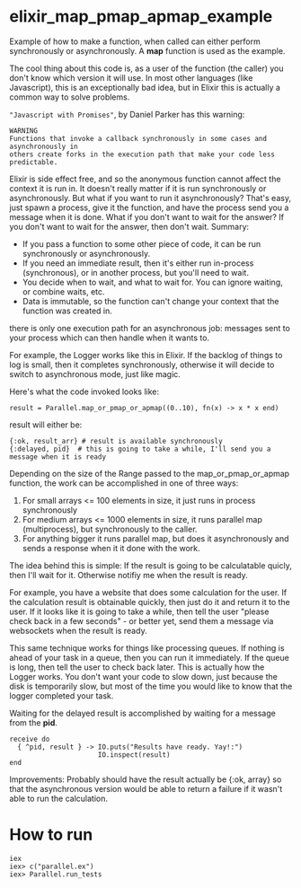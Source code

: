 # elixir_map_pmap_apmap_example


Example of how to make a function, when called can either perform synchronously or
asynchronously. A  <b>map</b> function is used as the example.

The cool thing about this code is, as a user of the function (the caller) you don't know
which version it will use. In most other languages (like Javascript), this is an
exceptionally bad idea, but in Elixir this is actually a common way to solve problems.

`"Javascript with Promises"`, by Daniel Parker has this warning:
```
WARNING
Functions that invoke a callback synchronously in some cases and asynchronously in
others create forks in the execution path that make your code less predictable.
```

Elixir is side effect free,  and so the anonymous function cannot affect the context it is run in. 
It doesn't really matter if it is run synchronously or asynchronously. But what if you want to run it asynchronously? 
That's easy, just spawn a process, give it the function, and have the process send you a message when it is done.
What if you don't want to wait for the answer? If you don't want to wait for the answer, then don't wait.
Summary:
  * If you pass a function to some other piece of code, it can be run synchronously or asynchronously.
  * If you need an immediate result, then it's either run in-process (synchronous), or in another process, but you'll need to wait.
  * You decide when to wait, and what to wait for. You can ignore waiting, or combine waits, etc.
  * Data is immutable, so the function can't change your context that the function was created in.


there is only one execution path
for an asynchronous job: messages sent to your process which can then handle when it wants to.

For example, the Logger works like this in Elixir. If the backlog of things to log is
small, then it completes synchronously, otherwise it will decide to switch to
asynchronous mode, just like magic.

Here's what the code invoked looks like:
```
result = Parallel.map_or_pmap_or_apmap((0..10), fn(x) -> x * x end)
```

result will either be:

```
{:ok, result_arr} # result is available synchronously
{:delayed, pid}  # this is going to take a while, I'll send you a message when it is ready
```


Depending on the size of the Range passed to the map_or_pmap_or_apmap function, the
work can be accomplished in one of three ways:

1. For small arrays <= 100 elements in size, it just runs in process synchronously
1. For medium arrays <= 1000 elements in size, it runs parallel map (multiprocess), but synchronously to
the caller.
1. For anything bigger it runs parallel map, but does it asynchronously and sends a response when it
it done with the work.

The idea behind this is simple: If the result is going to be calculatable quicly, then I'll wait for it.
Otherwise notifiy me when the result is ready.

For example, you have a website that does some calculation for the user. If the calculation result is 
obtainable quickly, then just do it and return it to the user. If it looks like it is going to take a while, 
then tell the user "please check back in a few seconds" - or better yet, send them a message via websockets
when the result is ready.

This same technique works for things like processing queues. If nothing is ahead of your task in a queue, 
then you can run it immediately. If the queue is long, then tell the user to check back later. This is actually
how the Logger works. You don't want your code to slow down, just because the disk is temporarily slow, but most
of the time you would like to know that the logger completed your task.


Waiting for the delayed result is accomplished by waiting for a message from
the <b>pid</b>.

```
receive do
  { ^pid, result } -> IO.puts("Results have ready. Yay!:")
                      IO.inspect(result)
end
```

Improvements: Probably should have the result actually be {:ok, array} so that
the asynchronous version would be able to return a failure if it wasn't able
to run the calculation.

# How to run
```
iex
iex> c("parallel.ex")
iex> Parallel.run_tests
```
